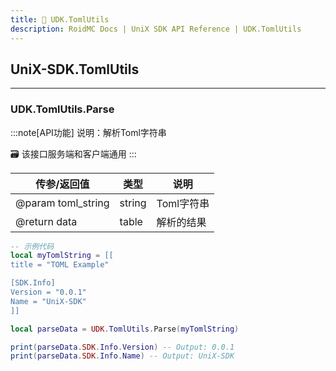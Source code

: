 ```yaml
---
title: 🧰 UDK.TomlUtils
description: RoidMC Docs | UniX SDK API Reference | UDK.TomlUtils
---
```


## UniX-SDK.TomlUtils
---

### UDK.TomlUtils.Parse

:::note[API功能]
说明：解析Toml字符串

🗃️ 该接口服务端和客户端通用
:::

| 传参/返回值 | 类型 | 说明 |
| ---- | ---- | ---- |
| @param toml_string | string | Toml字符串 |
| @return data | table | 解析的结果 | 

```lua
-- 示例代码
local myTomlString = [[
title = "TOML Example"

[SDK.Info]
Version = "0.0.1"
Name = "UniX-SDK"
]]

local parseData = UDK.TomlUtils.Parse(myTomlString)

print(parseData.SDK.Info.Version) -- Output: 0.0.1
print(parseData.SDK.Info.Name) -- Output: UniX-SDK
```

